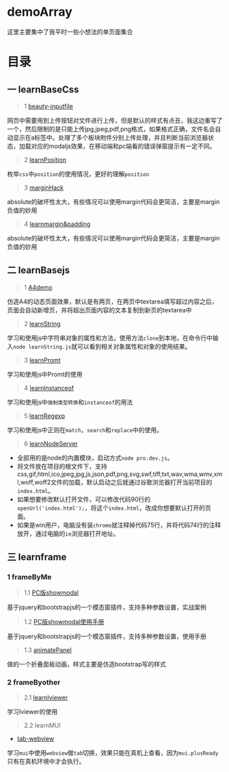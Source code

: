 # demoArray

这里主要集中了我平时一些小想法的单页面集合

# 目录

## 一 learnBaseCss

> 1 [beauty-inputfile](https://mowatermelon.github.io/demoArray/basecss/beauty-inputfile-demo.html)

网页中需要用到上传按钮对文件进行上传，但是默认的样式有点丑，我这边重写了一个，然后限制的是只能上传jpg,jpeg,pdf,png格式，如果格式正确，文件名会自动显示在a标签中。处理了多个板块附件分别上传处理，并且判断当前浏览器状态，加载对应的modaljs效果，在移动端和pc端看的错误弹窗提示有一定不同。

> 2 [learnPosition](https://mowatermelon.github.io/demoArray/basecss/learnPosition.html)

枚举`css`中`position`的使用情况，更好的理解`position`

> 3 [marginHack](https://mowatermelon.github.io/demoArray/basecss/marginHack.html)

absolute的破坏性太大，有些情况可以使用margin代码会更简洁，主要是margin负值的妙用

> 4 [learnmargin&padding](https://mowatermelon.github.io/demoArray/basecss/learnm-p.html)

absolute的破坏性太大，有些情况可以使用margin代码会更简洁，主要是margin负值的妙用

## 二 learnBasejs

> 1 [A4demo](https://mowatermelon.github.io/demoArray/basejs/a4Demo.html)

仿造A4的动态页面效果，默认是有两页，在两页中textarea填写超过内容之后，页面会自动新增页，并将超出页面内容的文本复制到新页的textarea中

> 2 [learnString](https://mowatermelon.github.io/demoArray/basejs/learnString.js)

学习和使用js中字符串对象的属性和方法，使用方法`clone`到本地，在命令行中输入`node learnString.js`就可以看到相关对象属性和对象的使用结果。

> 3 [learnPromt](https://mowatermelon.github.io/demoArray/basejs/learnPromt.html)

学习和使用js中Promt的使用

> 4 [learnInstanceof](https://mowatermelon.github.io/demoArray/basejs/learnInstanceof.js)

学习和使用js中`强制类型转换`和`instanceof`的用法

> 5 [learnRegexp](https://mowatermelon.github.io/demoArray/basejs/learnRegexp.html)

学习和使用js中正则在`match`，`search`和`replace`中的使用。

> 6 [learnNodeServer](https://mowatermelon.github.io/demoArray/basejs/pro.dev.js)

- 全部用的是node的内置模块，启动方式`node pro.dev.js`。
- 将文件放在项目的根文件下，支持css,gif,html,ico,jpeg,jpg,js,json,pdf,png,svg,swf,tiff,txt,wav,wma,wmv,xml,woff,woff2文件的加载，默认启动之后就通过谷歌浏览器打开当前项目的`index.html`。
- 如果想要修改默认打开文件，可以修改代码90行的`openUrl('index.html');`，将这个`index.html`，改成你想要默认打开的页面。
- 如果是win用户，电脑没有装`chrome`就注释掉代码75行，并将代码74行的注释放开，通过电脑的`ie`浏览器打开地址。

## 三 learnframe

### 1 frameByMe

> 1.1 [PC版showmodal](https://mowatermelon.github.io/demoArray/learnframe/me/pcShowModal.html)

基于jquery和bootstrapjs的一个模态窗插件，支持多种参数设置，实战案例

> 1.2 [PC版showmodal使用手册](https://mowatermelon.github.io/demoArray/learnframe/me/showmodal.md)

基于jquery和bootstrapjs的一个模态窗插件，支持多种参数设置，使用手册

> 1.3 [animatePanel](https://mowatermelon.github.io/demoArray/learnframe/me/animatePanel.html)

做的一个折叠面板动画，样式主要是仿造bootstrap写的样式

### 2 frameByother

> 2.1 [learnIviewer](https://mowatermelon.github.io/demoArray/learnframe/other/learnIviewer.html)

学习Iviewer的使用

> 2.2 learnMUI
- [tab-webview](https://mowatermelon.github.io/demoArray/learnframe/other/mui/muiTab/unpackage/release/H5281C1FC_1114164528.apk)

学习`mui`中使用`webview`做`tab`切换，效果只能在真机上查看，因为`mui.plusReady`只有在真机环境中才会执行。
